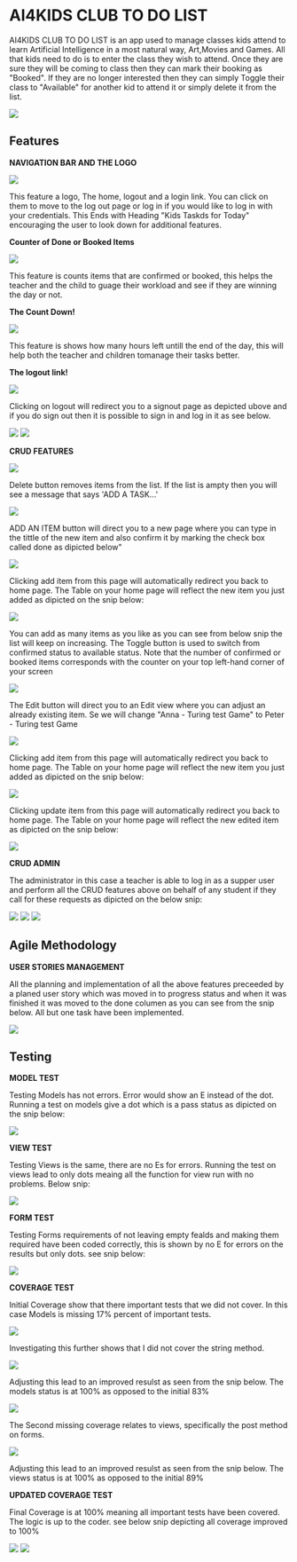 <h1>AI4KIDS CLUB TO DO LIST</h1>

<p>AI4KIDS CLUB TO DO LIST is an app used to manage classes kids attend to learn Artificial Intelligence in a most natural way, Art,Movies and Games. All that kids need to do is to enter the class they wish to attend.  Once they are sure they will be coming to class then they can mark their booking as "Booked". If they are no longer interested then they can simply Toggle their class to "Available" for another kid to attend it or simply delete it from the list.</p>
<img src="media/aikidshomepage.JPG">

<h2>Features</h2>

**NAVIGATION BAR AND THE LOGO**

<img src="media/Navigationandlogo.JPG">

<p>This feature a logo, The home, logout and a login link.  You can click on them to move to the log out page or log in if you would like to log in with your credentials. This Ends with Heading "Kids Taskds for Today" encouraging the user to look down for additional features.</p>

**Counter of Done or Booked Items**

<img src="media/Bookeordoneitems.JPG">

<p>This feature is counts items that are confirmed or booked, this helps the teacher and the child to guage their workload and see if they are winning the day or not. </p>

**The Count Down!**

<img src="media/counter.JPG">

<p>This feature is shows how many hours left untill the end of the day, this will help both the teacher and children tomanage their tasks better. </p>

**The logout link!**

<img src="media/logoutsignout.JPG">

<p>Clicking on logout will redirect you to a signout page as depicted ubove and if you do sign out then it is possible to sign in and log in it as see below. </p>

<img src="media/loginposible.JPG">
<img src="media/signinginwithemail.JPG">

**CRUD FEATURES**

<img src="media/CRUD.JPG">

<p>Delete button removes items from the list. If the list is ampty then you will see a message that says 'ADD A TASK...'</p>
<img src="media/emptylist.JPG">

<p>ADD AN ITEM button will direct you to a new page where you can type in the tittle of the new item and also confirm it by marking the check box called done as dipicted below"</p>
<img src="media/additem.JPG">
<p>Clicking add item from this page will automatically redirect you back to home page. The Table on your home page will reflect the new item you just added as dipicted on the snip below:</p>
<img src="media/tableoneitem.JPG">
<p>You can add as many items as you like as you can see from below snip the list will keep on increasing.  The Toggle button is used to switch from confirmed status to available status. Note that the number of confirmed or booked items corresponds with the counter on your top left-hand corner of your screen</p>
<img src="media/moreitemsbooked.JPG">

<p>The Edit button will direct you to an Edit view where you can adjust an already existing item. Se we will change "Anna - Turing test Game" to Peter - Turing test Game</p>
<img src="media/editannatopeter.JPG">
<p>Clicking add item from this page will automatically redirect you back to home page. The Table on your home page will reflect the new item you just added as dipicted on the snip below:</p>
<img src="media/peter.JPG">
<p>Clicking update item from this page will automatically redirect you back to home page. The Table on your home page will reflect the new edited item as dipicted on the snip below:</p>
<img src="media/updatedwithpeter.JPG">

**CRUD ADMIN**
<p>The administrator in this case a teacher is able to log in as a supper user and perform all the CRUD features above on behalf of any student if they call for these requests as dipicted on the below snip:</p>
<img src="media/loginadmin.JPG">
<img src="media/adminedit.JPG">
<img src="media/CRUDforAdmin.JPG">

<h2>Agile Methodology</h2>

**USER STORIES MANAGEMENT**
<p>All the planning and implementation of all the above features preceeded by a planed user story which was moved in to progress status and when it was finished it was moved to the done columen as you can see from the snip below.  All but one task have been implemented.</p>
<img src="media/agile.JPG">

<h2>Testing</h2>

**MODEL TEST**

<p>Testing Models has not errors. Error would show an E instead of the dot. Running a test on models give a dot which is a pass status as dipicted on the snip below:</p>

<img src="media/modelstest.JPG">

**VIEW TEST**

<p>Testing Views is the same, there are no Es for errors. Running the test on views lead to only dots meaing all the function for view run with no problems. Below snip:</p>

<img src="media/viewstest.JPG">

**FORM TEST**

<p>Testing Forms requirements of not leaving empty fealds and making them required have been coded correctly, this is shown by no E for errors on the results but only dots. see snip below:</p>

<img src="media/testsforms.JPG">

**COVERAGE TEST**

<p>Initial Coverage show that there important tests that we did not cover. In this case Models is missing 17% percent of important tests.</p>

<img src="media/coverageinit.JPG">
<p>Investigating this further shows that I did not cover the string method.</p> 
<img src="media/initmissingcov.JPG">
<p>Adjusting this lead to an improved resulst as seen from the snip below. The models status is at 100% as opposed to the initial 83%</p>
<img src="media/initmissingcovcor.JPG">
<p>The Second missing coverage relates to views, specifically the post method on forms.</p>
<img src="media/secmissingcov.JPG">
<p>Adjusting this lead to an improved resulst as seen from the snip below. The views status is at 100% as opposed to the initial 89%</p>


**UPDATED COVERAGE TEST**

<p>Final Coverage is at 100% meaning all important tests have been covered. The logic is up to the coder. see below snip depicting all coverage improved to 100%</p>

<img src="media/updated test coverage.JPG">
<img src="media/completedcov.JPG">


